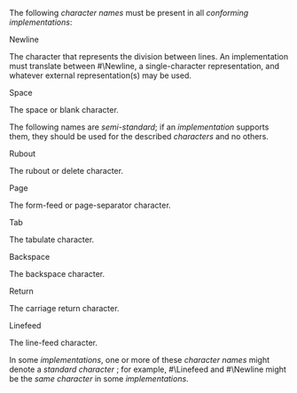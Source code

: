 



The following *character names* must be present in all *conforming implementations*: 



Newline 



The character that represents the division between lines. An implementation must translate between #\Newline, a single-character representation, and whatever external representation(s) may be used. 



Space 



The space or blank character. 



The following names are *semi-standard*; if an *implementation* supports them, they should be used for the described *characters* and no others. 



Rubout 



The rubout or delete character. 



Page 



The form-feed or page-separator character. 



Tab 



The tabulate character. 



Backspace 



The backspace character. 



Return 



The carriage return character. 



Linefeed 



The line-feed character. 



In some *implementations*, one or more of these *character names* might denote a *standard character* ; for example, #\Linefeed and #\Newline might be the *same character* in some *implementations*. 







 



 




